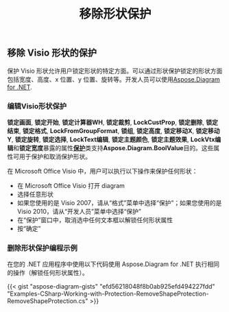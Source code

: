 ﻿---
title: 移除形状保护
type: docs
weight: 20
url: /zh/net/remove-shape-protection/
description: 本节介绍如何移除形状保护。
---
## **移除 Visio 形状的保护**
保护 Visio 形状允许用户锁定形状的特定方面。可以通过形状保护锁定的形状方面包括宽度、高度、x 位置、y 位置、旋转等。开发人员可以使用[Aspose.Diagram for .NET](https://products.aspose.com/diagram/net/).
### **编辑Visio形状保护**
**锁定画面**, **锁定开始**, **锁定计算器WH**, **锁定裁剪**, **LockCustProp**, **锁定删除**, **锁定结束**, **锁定格式**, **LockFromGroupFormat**, **锁组**, **锁定高度**, **锁定移动X**, **锁定移动Y**, **锁定旋转**, **锁定选择**, **LockText编辑**, **锁定主题颜色**, **锁定主题效果**, **LockVtx编辑**和**锁定宽度**暴露的属性[**保护**](http://www.aspose.com/api/net/diagram/aspose.diagram/Protection)类支持**Aspose.Diagram.BoolValue**目的。这些属性可用于保护和取消保护形状。

在 Microsoft Office Visio 中，用户可以执行以下操作来保护任何形状：

- 在 Microsoft Office Visio 打开 diagram
- 选择任意形状
- 如果您使用的是 Visio 2007，请从“格式”菜单中选择“保护”；如果您使用的是 Visio 2010，请从“开发人员”菜单中选择“保护”
- 在“保护”窗口中，取消选中任何文本框以解锁任何形状属性
- 按“确定”
### **删除形状保护编程示例**
在您的 .NET 应用程序中使用以下代码使用 Aspose.Diagram for .NET 执行相同的操作（解锁任何形状属性）。

{{< gist "aspose-diagram-gists" "efd56218048f8b0ab925efd494227fdd" "Examples-CSharp-Working-with-Protection-RemoveShapeProtection-RemoveShapeProtection.cs" >}}
